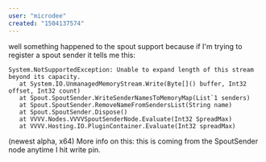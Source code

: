 ```yaml
---
user: "microdee"
created: "1504137574"
---
```


well something happened to the spout support because if I'm trying to register a spout sender it tells me this:
```
System.NotSupportedException: Unable to expand length of this stream beyond its capacity.
   at System.IO.UnmanagedMemoryStream.Write(Byte[]() buffer, Int32 offset, Int32 count)
   at Spout.SpoutSender.WriteSenderNamesToMemoryMap(List`1 senders)
   at Spout.SpoutSender.RemoveNameFromSendersList(String name)
   at Spout.SpoutSender.Dispose()
   at VVVV.Nodes.VVVVSpoutSenderNode.Evaluate(Int32 SpreadMax)
   at VVVV.Hosting.IO.PluginContainer.Evaluate(Int32 spreadMax)
```
(newest alpha, x64)
More info on this: this is coming from the SpoutSender node anytime I hit write pin.
